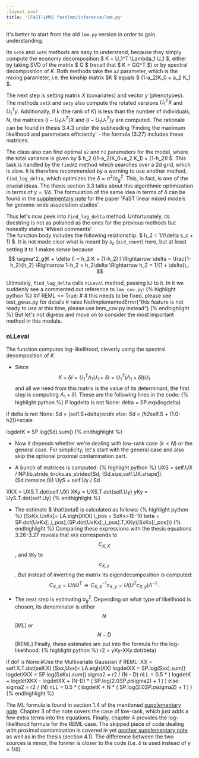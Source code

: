 ```yaml
---
:layout post
title: '[FaST-LMM] fastlmm/inference/lmm.py'
---
```


It's better to start from the old `lmm.py` version in order to gain understanding.

Its `setG` and `setK` methods are easy to understand, because they simply compute the economy decomposition $ K = U_1^T \Lambda_1 U_1 $, either by taking SVD of the matrix $ G $ (recall that $ K = GG^T $) or by spectral decomposition of $K$. Both methods take the `a2` parameter, which is the mixing parameter, i.e. the kinship matrix $K $ equals $ (1-a_2)K_0 + a_2  K_1 $.

The next step is setting matrix $X$ (covariates) and vector $y$ (phenotypes). The methods `setX` and `sety` also compute the rotated versions $U_1^TX$ and $U_1^Ty$. Additionally, if $k$ (the rank of $K$) is less than the number of individuals, $N$, the matrices $(I-U_1U_1^T)X$ and $(I-U_1U_1^T)y$ are computed. The rationale can be found in thesis 3.4.3 under the subheading 'Finding the maximum likelihood and parameters efficiently' - the formula (3.27) includes these matrices.

The class also can find optimal `a2` and `h2` parameters for the model, where the total variance is given by $ h_2 ((1-a_2)K_0+a_2 K_1) + (1-h_2)I $. This task is handled by the `findA2` method which searches over a 2d grid, which is slow. It is therefore recommended by a warning to use another method, `find_log_delta`, which optimizes the $\delta = \sigma^2 / \sigma^2_g$. This, in fact, is one of the crucial ideas. The thesis section 3.3 talks about this algorithmic optimization in terms of $\gamma = 1/\delta$. The formulation of the same idea in terms of $\delta$ can be found in the [supplementary note][1] for the paper 'FaST linear mixed models for genome-wide association studies'.

Thus let's now peek into `find_log_delta` method.
Unfortunately, its docstring is not as polished as the ones for the previous methods but honestly states '#Need comments'. <br/>
The function body includes the following relationship: $ h_2 = 1/(\delta s_c + 1) $. It is not made clear what is meant by $s_c$ (`sid_count`) here, but at least setting it to 1 makes sense because
$$ \sigma^2_g(K + \delta I) = h_2 K + (1-h_2) I \Rightarrow \delta = \frac{1-h_2}{h_2} \Rightarrow 1-h_2 = h_2\delta \Rightarrow h_2 = 1/(1 + \delta)\,. $$

Ultimately, `find_log_delta` calls `nLLeval` method, passing `h2` to it.
In it we suddenly see a commented out reference to `lmm_cov.py`:
{% highlight python %}
        #if REML == True:
        #    # this needs to be fixed, please see test_gwas.py for details
        #    raise NotImplementedError("this feature is not ready to use at this time, please use lmm_cov.py instead")
{% endhighlight %}
But let's not digress and move on to consider the most important method in this module.

### nLLeval

The function computes log-likelihood, cleverly using the spectral decomposition of $K$.

* Since $$ K+\delta I = U_1^T\Lambda_1 U_1 + \delta I= U_1^T(\Lambda_1 + \delta I)U_1 $$ and all we need from this matrix is the value of its determinant, the first step is computing $\Lambda_1 + \delta I$. These are the following lines in the code:
{% highlight python %}
if logdelta is not None:
    delta = SP.exp(logdelta)

if delta is not None:
    Sd = (self.S+delta)*scale
else:
    Sd = (h2*self.S + (1.0-h2))*scale

logdetK = SP.log(Sd).sum()
{% endhighlight %}

* Now it depends whether we're dealing with low-rank case ($k < N$) or the general case. For simplicity, let's start with the general case and also skip the optional proximal contamination part.

* A bunch of matrices is computed:
{% highlight python %}
UXS = self.UX / NP.lib.stride_tricks.as_strided(Sd, (Sd.size,self.UX.shape[1]), (Sd.itemsize,0))
UyS = self.Uy / Sd

XKX = UXS.T.dot(self.UX)
XKy = UXS.T.dot(self.Uy)
yKy = UyS.T.dot(self.Uy)
{% endhighlight %}

* The estimate $ \hat\beta$ is calculated as follows:
{% highlight python %}
[SxKx,UxKx]= LA.eigh(XKX)
i_pos = SxKx>1E-10
beta = SP.dot(UxKx[:,i_pos],(SP.dot(UxKx[:,i_pos].T,XKy)/SxKx[i_pos]))
{% endhighlight %}
Comparing these expressions with the thesis equations 3.26-3.27 reveals that `XKX` corresponds to $$ C_{X,X} $$, and `XKy` to $$ c_{X,y} $$.
But instead of inverting the matrix its eigendecomposition is computed:
$$
C_{X,X} = U\Lambda U^T \Rightarrow C_{X,X}^{-1}c_{X,y} = U(U^T c_{X,y})\Lambda^{-1}\,.
$$

* The next step is estimating $\sigma^2_g$. Depending on what type of likelihood is chosen, its denominator is either $$N$$ [ML] or $$N-D $$ [REML]
 Finally, these estimates are put into the formula for the log-likelihood:
{% highlight python %}
r2 = yKy-XKy.dot(beta)

if dof is None:#Use the Multivariate Gaussian
    if REML:
        XX = self.X.T.dot(self.X)
        [Sxx,Uxx]= LA.eigh(XX)
        logdetXX  = SP.log(Sxx).sum()
        logdetXKX = SP.log(SxKx).sum()
        sigma2 = r2 / (N - D)
        nLL =  0.5 * ( logdetK + logdetXKX - logdetXX + (N-D) * ( SP.log(2.0*SP.pi*sigma2) + 1 ) )
    else:
        sigma2 = r2 / (N)
        nLL =  0.5 * ( logdetK + N * ( SP.log(2.0*SP.pi*sigma2) + 1 ) )
{% endhighlight %}

The ML formula is found in section 1.4 of the mentioned [supplementary note][1].
Chapter 3 of the note covers the case of low-rank, which just adds a few extra terms into the equations.
Finally, chapter 4 provides the log-likelihood formula for the REML case.
The skipped piece of code dealing with proximal contamination is covered in yet [another supplementary note][2] as well as in the thesis (section 4.1). The difference between the two sources is minor, the former is closer to the code (i.e. $\delta$ is used instead of $\gamma=1/\delta$).

[1]: http://www.nature.com/nmeth/journal/v8/n10/extref/nmeth.1681-S1.pdf
[2]: http://www.nature.com/nmeth/journal/v9/n6/extref/nmeth.2037-S1.pdf
